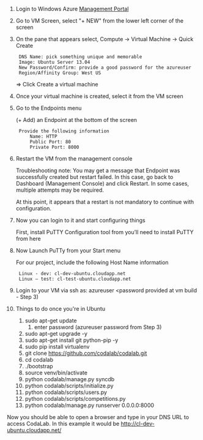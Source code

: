 1. Login to Windows Azure [Management Portal](http://manage.windowsazure.com/)
2. Go to VM Screen, select "+ NEW" from the lower left corner of the screen
3. On the pane that appears select, Compute -> Virtual Machine -> Quick Create

        DNS Name: pick something unique and memorable
        Image: Ubuntu Server 13.04
        New Password/Confirm: provide a good password for the azureuser
        Region/Affinity Group: West US
    => Click Create a virtual machine

4. Once your virtual machine is created, select it from the VM screen
5. Go to the Endpoints menu

    (+ Add) an Endpoint at the bottom of the screen

        Provide the following information
            Name: HTTP
            Public Port: 80
            Private Port: 8000

5. Restart the VM from the management console

    Troubleshooting note: You may get a message that Endpoint was successfully created but restart failed. In this case, go back to Dashboard (Management Console) and click Restart. In some cases, multiple attempts may be required. 

    At this point, it appears that a restart is not mandatory to continue with configuration.

6. Now you can login to it and start configuring things

    First, install PuTTY Configuration tool from you’ll need to install PuTTY from here 

7. Now Launch PuTTy from your Start menu

    For our project, include the following Host Name information

        Linux - dev: cl-dev-ubuntu.cloudapp.net 
        Linux – test: cl-test-ubuntu.cloudapp.net

8. Login to your VM via ssh as: azureuser <password provided at vm build - Step 3)
9. Things to do once you're in Ubuntu

    1. sudo apt-get update
        1. enter password (azureuser password from Step 3)
    2. sudo apt-get upgrade -y
    3. sudo apt-get install git python-pip -y
    5. sudo pip install virtualenv
    6. git clone https://github.com/codalab/codalab.git
    7. cd codalab
    8. ./bootstrap
    9. source venv/bin/activate
    10. python codalab/manage.py syncdb
    11. python codalab/scripts/initialize.py
    12. python codalab/scripts/users.py
    13. python codalab/scripts/competitions.py
    14. python codalab/manage.py runserver 0.0.0.0:8000

Now you should be able to open a browser and type in your DNS URL to access CodaLab.
	In this example it would be http://cl-dev-ubuntu.cloudapp.net/